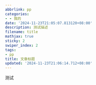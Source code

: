 ```yaml
---
abbrlink: pp
categories:
- - 我的
date: '2024-11-23T21:05:07.813120+08:00'
description: 测试描述
filename: title
mathjax: true
sticky: 2
swiper_index: 2
tags:
- pp
title: 文章标题
updated: '2024-11-23T21:06:14.712+08:00'
---
```

测试

